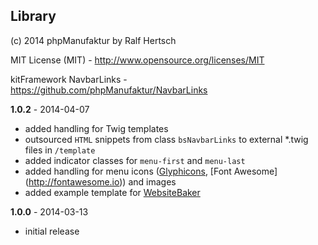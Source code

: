 ## Library

(c) 2014 phpManufaktur by Ralf Hertsch

MIT License (MIT) - <http://www.opensource.org/licenses/MIT>

kitFramework NavbarLinks - <https://github.com/phpManufaktur/NavbarLinks>

**1.0.2** - 2014-04-07

* added handling for Twig templates
* outsourced `HTML` snippets from class `bsNavbarLinks` to external *.twig files in `/template`
* added indicator classes for `menu-first` and `menu-last`
* added handling for menu icons ([Glyphicons](http://getbootstrap.com/components/#glyphicons), [Font Awesome]
(http://fontawesome.io)) and images
* added example template for [WebsiteBaker](http://websitebaker.org)

**1.0.0** - 2014-03-13

* initial release